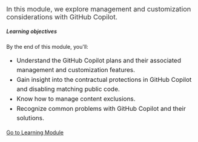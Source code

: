 ﻿---
Title: Management and Customization Considerations with GitHub Copilot
Source: insert.sql
---
<!-- Summary --> <p style="font-size: 1.1rem; color: #333;"> In this module, we explore management and customization considerations with GitHub Copilot. </p> <!-- Learning Objectives --> <h5 class="mt-4" style="font-weight: 600;">Learning objectives</h5> <p>By the end of this module, you'll:</p> <ul style="font-size: 1rem; line-height: 1.6;"> <li>Understand the GitHub Copilot plans and their associated management and customization features.</li> <li>Gain insight into the contractual protections in GitHub Copilot and disabling matching public code.</li> <li>Know how to manage content exclusions.</li> <li>Recognize common problems with GitHub Copilot and their solutions.</li> </ul> <!-- CTA Button --> <div class="mt-4"> <a href="https://learn.microsoft.com/en-us/training/modules/github-copilot-management-and-customizations/" target="_blank" class="btn btn-primary"> Go to Learning Module </a> </div>
